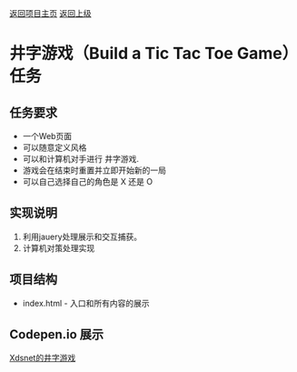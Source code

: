 [返回项目主页](https://github.com/xdsnet/freecodecamp-prj/)  [返回上级](../)
# 井字游戏（Build a Tic Tac Toe Game）任务

## 任务要求
* 一个Web页面
* 可以随意定义风格
* 可以和计算机对手进行 井字游戏.
* 游戏会在结束时重置并立即开始新的一局
* 可以自己选择自己的角色是 X 还是 O

## 实现说明
1. 利用jauery处理展示和交互捕获。
2. 计算机对策处理实现


## 项目结构
* index.html - 入口和所有内容的展示

## Codepen.io 展示
[Xdsnet的井字游戏](https://codepen.io/xdsnet/full/PbNKdZ)